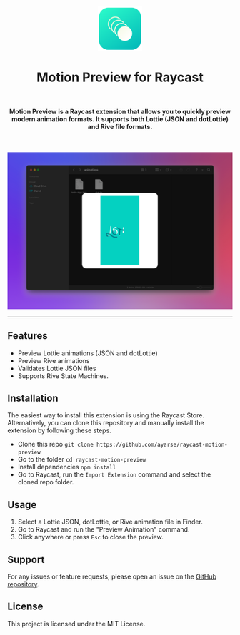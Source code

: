 <p align="center">
<img width=100 src="https://github.com/ayarse/raycast-motion-preview/blob/main/assets/command-icon.png?raw=true">
</p>

<h1 align="center">Motion Preview for Raycast</h1>
<h4 align="center">
  <a title="Install Motion Preview Extension" href="https://www.raycast.com/ayarse/raycast-motion-preview"><img src="https://www.raycast.com/ayarse/raycast-motion-preview/install_button@2x.png" style="height: 64px;" alt="" height="64"></a>

Motion Preview is a Raycast extension that allows you to quickly preview modern animation formats. It supports both Lottie (JSON and dotLottie) and Rive file formats.
</h4>

<p align="center">
<a title="Install Motion Preview Raycast Extension" href="https://www.raycast.com/ayarse/motion-preview"><img src="https://www.raycast.com/ayarse/motion-preview/install_button@2x.png" style="height: 64px;" alt="" height="64"></a>
</p>

<img src="https://github.com/ayarse/raycast-motion-preview/blob/main/assets/screenshot.png?raw=true" style="max-width: 100%" />

---

## Features

- Preview Lottie animations (JSON and dotLottie)
- Preview Rive animations
- Validates Lottie JSON files
- Supports Rive State Machines.

## Installation

The easiest way to install this extension is using the Raycast Store. Alternatively, you can clone this repository and manually install the extension by following these steps.

- Clone this repo `git clone https://github.com/ayarse/raycast-motion-preview`
- Go to the folder `cd raycast-motion-preview`
- Install dependencies `npm install`
- Go to Raycast, run the `Import Extension` command and select the cloned repo folder.

## Usage

1. Select a Lottie JSON, dotLottie, or Rive animation file in Finder.
2. Go to Raycast and run the "Preview Animation" command.
3. Click anywhere or press `Esc` to close the preview.

## Support

For any issues or feature requests, please open an issue on the [GitHub repository](https://github.com/ayarse/raycast-motion-preview).

## License

This project is licensed under the MIT License.
